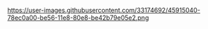
https://user-images.githubusercontent.com/33174692/45915040-78ec0a00-be56-11e8-80e8-be42b79e05e2.png
